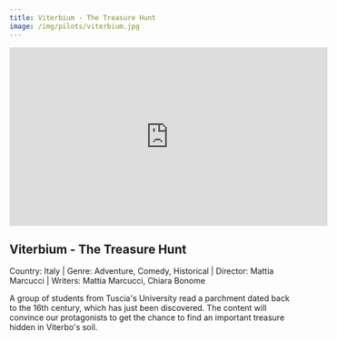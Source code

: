 ```yaml
---
title: Viterbium - The Treasure Hunt
image: /img/pilots/viterbium.jpg
---
```


<iframe width="560" height="315" src="https://www.youtube.com/watch?v=h8k10QAXhcw" frameborder="0" allow="accelerometer; autoplay; encrypted-media; gyroscope; picture-in-picture" allowfullscreen></iframe>

## Viterbium - The Treasure Hunt
Country: Italy | Genre: Adventure, Comedy, Historical | Director: Mattia Marcucci | Writers: Mattia Marcucci, Chiara Bonome

A group of students from Tuscia's University read a parchment dated back to the 16th century, which has just been discovered. The content will convince our protagonists to get the chance to find an important treasure hidden in Viterbo's soil.